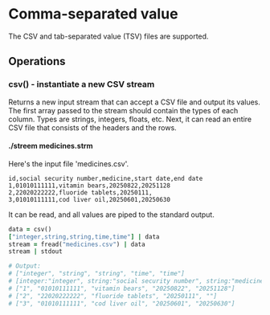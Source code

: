 # Comma-separated value

The CSV and tab-separated value (TSV) files are supported.

## Operations

### csv() - instantiate a new CSV stream

Returns a new input stream that can accept a CSV file and output its values. The first array passed to the stream should contain the types of each column. Types are strings, integers, floats, etc. Next, it can read an entire CSV file that consists of the headers and the rows.

#### ./streem medicines.strm

Here's the input file 'medicines.csv'.

```csv
id,social security number,medicine,start date,end date
1,01010111111,vitamin bears,20250822,20251128
2,22020222222,fluoride tablets,20250111,
3,01010111111,cod liver oil,20250601,20250630
```

It can be read, and all values are piped to the standard output.

```ruby
data = csv()
["integer,string,string,time,time"] | data
stream = fread("medicines.csv") | data
stream | stdout

# Output:
# ["integer", "string", "string", "time", "time"]
# [integer:"integer", string:"social security number", string:"medicine", time:"start date", time:"end date"]
# ["1", "01010111111", "vitamin bears", "20250822", "20251128"]
# ["2", "22020222222", "fluoride tablets", "20250111", ""]
# ["3", "01010111111", "cod liver oil", "20250601", "20250630"]
```
